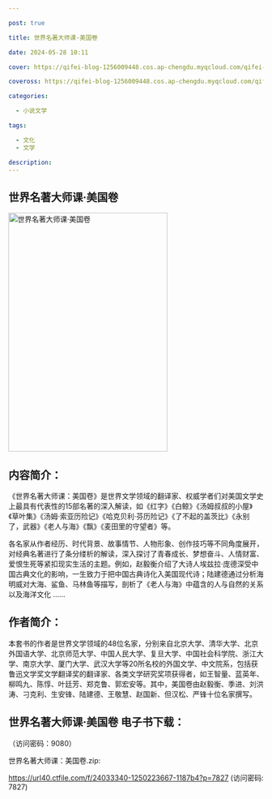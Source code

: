 ```yaml
---

post: true

title: 世界名著大师课·美国卷

date: 2024-05-28 10:11

cover: https://qifei-blog-1256009448.cos.ap-chengdu.myqcloud.com/qifei-blog/65eecdde9f345e8d035df81f.jpg

coveross: https://qifei-blog-1256009448.cos.ap-chengdu.myqcloud.com/qifei-blog/65eecdde9f345e8d035df81f.jpg

categories:

  - 小说文学

tags:

  - 文化
  - 文学

description:
---
```


## 世界名著大师课·美国卷
<img alt="世界名著大师课·美国卷 " class="aligncenter loaded" data-was-processed="true" decoding="async" fetchpriority="high" height="471" src="https://qifei-blog-1256009448.cos.ap-chengdu.myqcloud.com/qifei-blog/65eecdde9f345e8d035df81f.jpg" style="cursor: zoom-in;" width="314"/>

## 内容简介：

《世界名著大师课：美国卷》是世界文学领域的翻译家、权威学者们对美国文学史上最具有代表性的15部名著的深入解读，如《红字》《白鲸》《汤姆叔叔的小屋》《草叶集》《汤姆·索亚历险记》《哈克贝利·芬历险记》《了不起的盖茨比》《永别了，武器》《老人与海》《飘》《麦田里的守望者》等。

各名家从作者经历、时代背景、故事情节、人物形象、创作技巧等不同角度展开，对经典名著进行了条分缕析的解读，深入探讨了青春成长、梦想奋斗、人情财富、爱恨生死等紧扣现实生活的主题。例如，赵毅衡介绍了大诗人埃兹拉·庞德深受中国古典文化的影响，一生致力于把中国古典诗化入美国现代诗；陆建德通过分析海明威对大海、鲨鱼、马林鱼等描写，剖析了《老人与海》中蕴含的人与自然的关系以及海洋文化 ……

## 作者简介：

本套书的作者是世界文学领域的48位名家，分别来自北京大学、清华大学、北京外国语大学、北京师范大学、中国人民大学、复旦大学、中国社会科学院、浙江大学、南京大学、厦门大学、武汉大学等20所名校的外国文学、中文院系，包括获鲁迅文学奖文学翻译奖的翻译家、各类文学研究奖项获得者，如王智量、蓝英年、柳鸣九、陈惇、叶廷芳、郑克鲁、郭宏安等。其中，美国卷由赵毅衡、季进、刘洪涛、刁克利、生安锋、陆建德、王敬慧、赵国新、但汉松、严锋十位名家撰写。

## 世界名著大师课·美国卷 电子书下载：

 （访问密码：9080）

世界名著大师课：美国卷.zip: 

https://url40.ctfile.com/f/24033340-1250223667-1187b4?p=7827 (访问密码: 7827)
